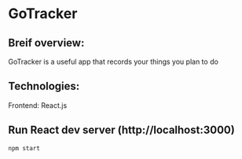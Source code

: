 # GoTracker

## Breif overview:

GoTracker is a useful app that records your things you plan to do

## Technologies:
Frontend: React.js

## Run React dev server (http://localhost:3000)
```
npm start
```
